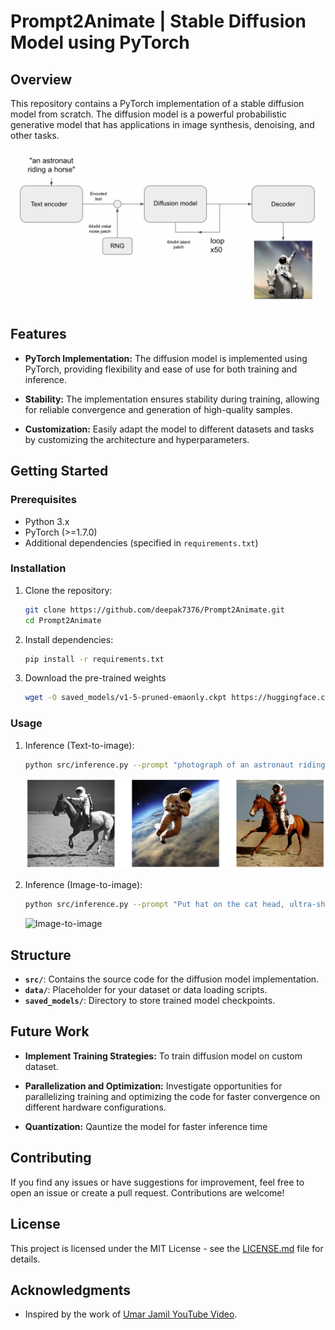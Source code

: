 # Prompt2Animate | Stable Diffusion Model using PyTorch

## Overview

This repository contains a PyTorch implementation of a stable diffusion model from scratch. The diffusion model is a powerful probabilistic generative model that has applications in image synthesis, denoising, and other tasks.

![Stable Diffusion](assets/diffusion.jpg)

## Features

- **PyTorch Implementation:** The diffusion model is implemented using PyTorch, providing flexibility and ease of use for both training and inference.

- **Stability:** The implementation ensures stability during training, allowing for reliable convergence and generation of high-quality samples.

- **Customization:** Easily adapt the model to different datasets and tasks by customizing the architecture and hyperparameters.

## Getting Started

### Prerequisites

- Python 3.x
- PyTorch (>=1.7.0)
- Additional dependencies (specified in `requirements.txt`)

### Installation

1. Clone the repository:

    ```bash
    git clone https://github.com/deepak7376/Prompt2Animate.git
    cd Prompt2Animate
    ```

2. Install dependencies:

    ```bash
    pip install -r requirements.txt
    ```

3. Download the pre-trained weights
    ```bash
    wget -O saved_models/v1-5-pruned-emaonly.ckpt https://huggingface.co/runwayml/stable-diffusion-v1-5/resolve/main/v1-5-pruned-emaonly.ckpt
    ```

### Usage

1. Inference (Text-to-image):

    ```bash
    python src/inference.py --prompt "photograph of an astronaut riding a horse"
    ```
    ![Text-to-image](assets/txt-to-img.jpg)

2. Inference (Image-to-image):

    ```bash
    python src/inference.py --prompt "Put hat on the cat head, ultra-sharp, cinematic, 100mm lens, 8k resolution." --image-path="cat.jpg"
    ```
    ![Image-to-image](assets/img-to-img.jpg)

## Structure

- **`src/`**: Contains the source code for the diffusion model implementation.
- **`data/`**: Placeholder for your dataset or data loading scripts.
- **`saved_models/`**: Directory to store trained model checkpoints.

## Future Work

- **Implement Training Strategies:** To train diffusion model on custom dataset.

- **Parallelization and Optimization:** Investigate opportunities for parallelizing training and optimizing the code for faster convergence on different hardware configurations.

- **Quantization:** Qauntize the model for faster inference time


## Contributing

If you find any issues or have suggestions for improvement, feel free to open an issue or create a pull request. Contributions are welcome!

## License

This project is licensed under the MIT License - see the [LICENSE.md](LICENSE.md) file for details.

## Acknowledgments

- Inspired by the work of [Umar Jamil YouTube Video](https://www.youtube.com/watch?v=ZBKpAp_6TGI&t=12146s).
